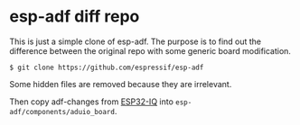 # esp-adf diff repo

This is just a simple clone of esp-adf. The purpose is to find out the difference between the original repo with some generic board modification.

```
$ git clone https://github.com/espressif/esp-adf
```

Some hidden files are removed because they are irrelevant.

Then copy adf-changes from [ESP32-IQ](https://github.com/thaaraak/ESP32-IQ) into ```esp-adf/components/aduio_board```.



